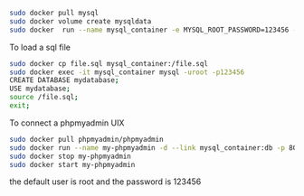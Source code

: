 ```bash
sudo docker pull mysql
sudo docker volume create mysqldata
sudo docker  run --name mysql_container -e MYSQL_ROOT_PASSWORD=123456 -d -p 3306:3306 -v mysqldata:/var/lib/mysql mysql
```

To load a sql file
```bash
sudo docker cp file.sql mysql_container:/file.sql
sudo docker exec -it mysql_container mysql -uroot -p123456
CREATE DATABASE mydatabase;
USE mydatabase;
source /file.sql;
exit;
```

To connect a phpmyadmin UIX
```bash
sudo docker pull phpmyadmin/phpmyadmin
sudo docker run --name my-phpmyadmin -d --link mysql_container:db -p 8080:80 phpmyadmin/phpmyadmin
sudo docker stop my-phpmyadmin
sudo docker start my-phpmyadmin
```

the default user is root and the password is 123456
